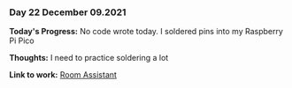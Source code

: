 ### Day 22 December 09.2021

**Today's Progress:** No code wrote today. I soldered pins into my Raspberry Pi Pico

**Thoughts:** I need to practice soldering a lot

**Link to work:** [Room Assistant](https://github.com/Pablo203/RoomAssistant/)